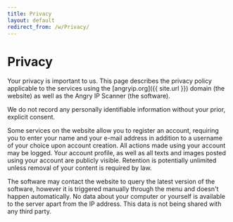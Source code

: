 ```yaml
---
title: Privacy
layout: default
redirect_from: /w/Privacy/
---
```


Privacy
=======

Your privacy is important to us. This page describes the privacy policy applicable to the services using the [angryip.org]({{ site.url }}) domain (the website) as well as the Angry IP Scanner (the software).

We do not record any personally identifiable information without your prior, explicit consent.

Some services on the website allow you to register an account, requiring you to enter your name and your e-mail address in addition to a username of your choice upon account creation. All actions made using your account may be logged. Your account profile, as well as all texts and images posted using your account are publicly visible. Retention is potentially unlimited unless removal of your content is required by law.

The software may contact the website to query the latest version of the software, however it is triggered manually through the menu and doesn't happen automatically. No data about your computer or yourself is available to the server apart from the IP address. This data is not being shared with any third party.

